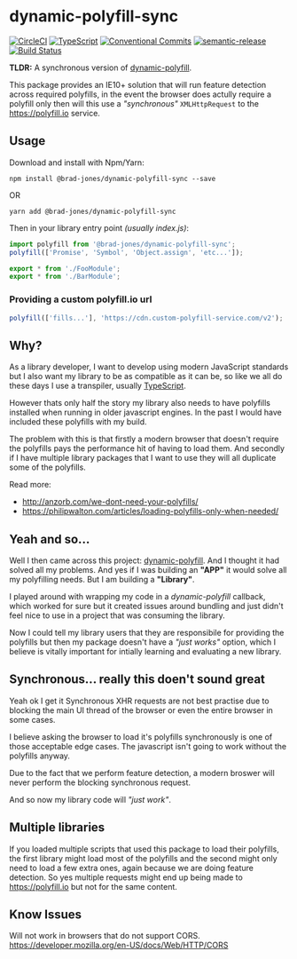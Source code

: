 # dynamic-polyfill-sync
[![CircleCI](https://circleci.com/gh/brad-jones/dynamic-polyfill-sync.svg?style=svg)](https://circleci.com/gh/brad-jones/dynamic-polyfill-sync)
[![TypeScript](https://img.shields.io/badge/%3C%2F%3E-TypeScript-blue.svg)](https://www.typescriptlang.org/)
[![Conventional Commits](https://img.shields.io/badge/Conventional%20Commits-1.0.0-yellow.svg)](https://conventionalcommits.org)
[![semantic-release](https://img.shields.io/badge/%20%20%F0%9F%93%A6%F0%9F%9A%80-semantic--release-e10079.svg)](https://github.com/semantic-release/semantic-release)  
[![Build Status](https://saucelabs.com/browser-matrix/dynamic-polyfill-sync.svg)](https://saucelabs.com/u/dynamic-polyfill-sync)

__TLDR:__ A synchronous version of [dynamic-polyfill](https://github.com/PascalAOMS/dynamic-polyfill).

This package provides an IE10+ solution that will run feature detection across
required polyfills, in the event the browser does actully require a polyfill
only then will this use a _"synchronous"_ `XMLHttpRequest` to the
https://polyfill.io service.

## Usage
Download and install with Npm/Yarn:

```
npm install @brad-jones/dynamic-polyfill-sync --save
```

OR

```
yarn add @brad-jones/dynamic-polyfill-sync
```

Then in your library entry point _(usually index.js)_:

```js
import polyfill from '@brad-jones/dynamic-polyfill-sync';
polyfill(['Promise', 'Symbol', 'Object.assign', 'etc...']);

export * from './FooModule';
export * from './BarModule';
```

### Providing a custom polyfill.io url
```js
polyfill(['fills...'], 'https://cdn.custom-polyfill-service.com/v2');
```

## Why?
As a library developer, I want to develop using modern JavaScript standards
but I also want my library to be as compatible as it can be, so like we all do
these days I use a transpiler, usually [TypeScript](https://www.typescriptlang.org/).

However thats only half the story my library also needs to have polyfills
installed when running in older javascript engines. In the past I would have
included these polyfills with my build.

The problem with this is that firstly a modern browser that doesn't require the
polyfills pays the performance hit of having to load them. And secondly if I
have multiple library packages that I want to use they will all duplicate some
of the polyfills.

Read more:

- http://anzorb.com/we-dont-need-your-polyfills/
- https://philipwalton.com/articles/loading-polyfills-only-when-needed/

## Yeah and so...
Well I then came across this project: [dynamic-polyfill](https://github.com/PascalAOMS/dynamic-polyfill).
And I thought it had solved all my problems. And yes if I was building an
__"APP"__ it would solve all my polyfilling needs. But I am building a __"Library"__.

I played around with wrapping my code in a _dynamic-polyfill_ callback, which
worked for sure but it created issues around bundling and just didn't feel nice
to use in a project that was consuming the library.

Now I could tell my library users that they are responsibile for providing the
polyfills but then my package doesn't have a _"just works"_ option, which I
believe is vitally important for intially learning and evaluating a new library.

## Synchronous... really this doen't sound great
Yeah ok I get it Synchronous XHR requests are not best practise due to blocking
the main UI thread of the browser or even the entire browser in some cases.

I believe asking the browser to load it's polyfills synchronously is one of
those acceptable edge cases. The javascript isn't going to work without the
polyfills anyway.

Due to the fact that we perform feature detection, a modern broswer will never
perform the blocking synchronous request.

And so now my library code will _"just work"_.

## Multiple libraries
If you loaded multiple scripts that used this package to load their polyfills,
the first library might load most of the polyfills and the second might only
need to load a few extra ones, again because we are doing feature detection.
So yes multiple requests might end up being made to https://polyfill.io but
not for the same content.

## Know Issues
Will not work in browsers that do not support CORS.
https://developer.mozilla.org/en-US/docs/Web/HTTP/CORS
